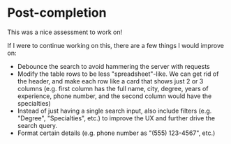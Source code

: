 # Post-completion

This was a nice assessment to work on!

If I were to continue working on this, there are a few things I would improve on:

- Debounce the search to avoid hammering the server with requests
- Modify the table rows to be less "spreadsheet"-like. We can get rid of the header, and make each row like a card that shows just 2 or 3 columns (e.g. first column has the full name, city, degree, years of experience, phone number, and the second column would have the specialties)
- Instead of just having a single search input, also include filters (e.g. "Degree", "Specialties", etc.) to improve the UX and further drive the search query.
- Format certain details (e.g. phone number as "(555) 123-4567", etc.)

